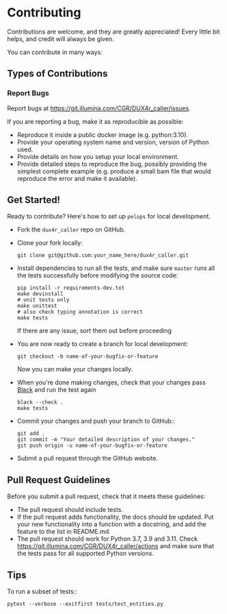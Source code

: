 # Contributing

Contributions are welcome, and they are greatly appreciated! Every little bit
helps, and credit will always be given.

You can contribute in many ways:

## Types of Contributions

### Report Bugs


Report bugs at https://git.illumina.com/CGR/DUX4r_caller/issues.

If you are reporting a bug, make it as reproducible as possible:

* Reproduce it inside a public docker image (e.g. python:3.10).
* Provide your operating system name and version, version of Python used.
* Provide details on how you setup your local environment.
* Provide detailed steps to reproduce the bug, possibly providing the simplest
  complete example (e.g. produce a small bam file that would reproduce the
  error and make it available).


## Get Started!

Ready to contribute? Here's how to set up `pelops` for local development.

* Fork the `dux4r_caller` repo on GitHub.
* Clone your fork locally:

   ```shell
   git clone git@github.com:your_name_here/dux4r_caller.git
   ```

* Install dependencies to run all the tests, and make sure `master` runs all
  the tests successfully before modifying the source code:

   ```shell
   pip install -r requirements-dev.txt
   make devinstall
   # unit tests only
   make unittest
   # also check typing annotation is correct
   make tests
   ```

   If there are any issue, sort them out before proceeding

* You are now ready to create a branch for local development:

   ```shell
   git checkout -b name-of-your-bugfix-or-feature
   ```
   Now you can make your changes locally.

*  When you're done making changes, check that your changes pass
   [Black](https://pypi.org/project/black/) and run the test again

   ```shell
   black --check .
   make tests
   ```

* Commit your changes and push your branch to GitHub::
   ```shell
   git add .
   git commit -m "Your detailed description of your changes."
   git push origin -u name-of-your-bugfix-or-feature
   ```

* Submit a pull request through the GitHub website.

## Pull Request Guidelines

Before you submit a pull request, check that it meets these guidelines:

* The pull request should include tests.
* If the pull request adds functionality, the docs should be updated. Put
   your new functionality into a function with a docstring, and add the
   feature to the list in README.md.
* The pull request should work for Python 3.7, 3.9 and 3.11. Check
   https://git.illumina.com/CGR/DUX4r_caller/actions
   and make sure that the tests pass for all supported Python versions.

## Tips

To run a subset of tests::
```shell
pytest --verbose --exitfirst tests/test_entities.py
```
